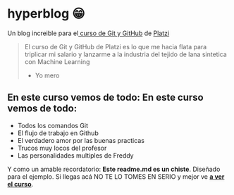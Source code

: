 # hyperblog 😁

Un blog increible para el[ curso de Git y GitHub](https://platzi.com/cursos/git-github/ " curso de Git y Github")  de [Platzi](https://platzi.com/ "Platzi")
>El curso de Git y GitHub de Platzi es lo que me hacia flata para triplicar mi salario y lanzarme a la industria del tejido de lana sintetica con Machine Learning
> - Yo mero

## En este curso vemos de todo: En este curso vemos de todo:
* Todos los comandos Git
* El flujo de trabajo en Github
* El verdadero amor por las buenas practicas
* Trucos muy locos del profesor
* Las personalidades multiples de Freddy

Y como un amable recordatorio: **Este readme.md es un chiste**. Diseñado para el ejemplo. Si llegas acá NO TE LO TOMES EN SERIO y mejor ve [**a ver el curso**](https://platzi.com/cursos/git-github/ "a ver el curso").